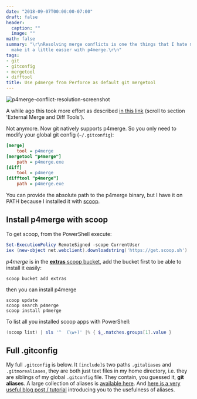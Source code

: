 ```yaml
---
date: "2018-09-07T00:00:00-07:00"
draft: false
header:
  caption: ""
  image: ""
math: false
summary: "\r\nResolving merge conflicts is one the things that I hate most. \r\nLets
  make it a little easier with p4merge.\r\n"
tags:
- git
- gitconfig
- mergetool
- difftool
title: Use p4merge from Perforce as default git mergetool
---
```


![p4merge-conflict-resolution-screenshot](p4merge-conflict-resolution.png)

A while ago this took more effort as described [in this
link](https://git-scm.com/book/en/v2/Customizing-Git-Git-Configuration) (scroll
to section  'External Merge and Diff Tools').  

Not anymore. Now git natively supports p4merge. So you only need to modify your
global git config (`~/.gitconfig`):
```ini
[merge]
	tool = p4merge
[mergetool "p4merge"]
	path = p4merge.exe
[diff]
	tool = p4merge
[difftool "p4merge"]
	path = p4merge.exe
```

You can provide the absolute path to the p4merge binary, but I have it on PATH
because I installed it with [scoop](https://scoop.sh/).

## Install p4merge with scoop

To get scoop, from the PowerShell execute:

```powershell
Set-ExecutionPolicy RemoteSigned -scope CurrentUser
iex (new-object net.webclient).downloadstring('https://get.scoop.sh')
```

*p4merge* is in the [**extras**
scoop bucket](https://github.com/lukesampson/scoop-extras), add the bucket first
to be able to install it easily:

```shell
scoop bucket add extras
```

then you can install p4merge

```shell
scoop update
scoop search p4merge
scoop install p4merge
```

To list all you installed scoop apps with PowerShell:

```powershell
(scoop list) | sls '^  (\w+)' |% { $_.matches.groups[1].value }
```

## Full .gitconfig

My full `.gitconfig` is below. It `[include]`s two paths `.gitaliases` and
`.gitmorealiases`, they are both just text files in my home directory, i.e.
they are siblings of my global `.gitconfig` file. They contain, you guessed
it, **git aliases**.
A large collection of aliases is [available
here](https://github.com/GitAlias/gitalias). And [here is a very useful blog
post / tutorial](https://haacked.com/archive/2014/07/28/github-flow-aliases/)
introducing you to the usefulness of aliases.

<script src="https://gist.github.com/chhh/c226cd37725ee6deb7a0.js"></script>
